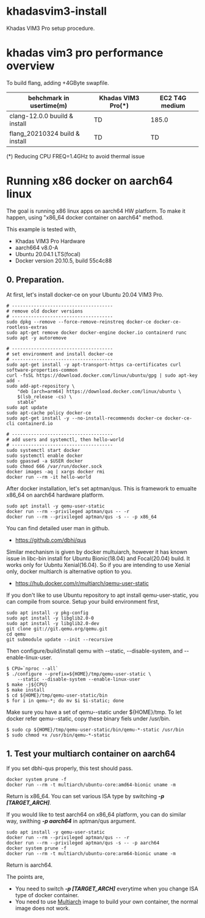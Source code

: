 # khadasvim3-install
Khadas VIM3 Pro setup procedure.

# khadas vim3 pro performance overview

To build flang, adding +4GByte swapfile.

|  behchmark in usertime(m) |  Khadas VIM3 Pro(*) | EC2 T4G medium |
| --------------------------| ------------------- | -------------- |
|  clang-12.0.0 buuild & install  |  TD           | 185.0          |
|  flang_20210324 build & install |  TD           | TD             |

(*) Reducing CPU FREQ=1.4GHz to avoid thermal issue

# Running x86 docker on aarch64 linux

The goal is running x86 linux apps on aarch64 HW platform. To make it happen, using "x86_64 docker container on aarch64" method.

This example is tested with,

- Khadas VIM3 Pro Hardware
- aarch664 v8.0-A
- Ubuntu 20.04.1 LTS(focal)
- Docker version 20.10.5, build 55c4c88

## 0. Preparation. 

At first, let's install docker-ce on your Ubuntu 20.04 VIM3 Pro.

```
# -------------------------------------
# remove old docker versions
# -------------------------------------
sudo dpkg --remove --force-remove-reinstreq docker-ce docker-ce-rootless-extras
sudo apt-get remove docker docker-engine docker.io containerd runc
sudo apt -y autoremove

# -------------------------------------
# set environment and install docker-ce
# -------------------------------------
sudo apt-get install -y apt-transport-https ca-certificates curl software-properties-common
curl -fsSL https://download.docker.com/linux/ubuntu/gpg | sudo apt-key add -
sudo add-apt-repository \
	"deb [arch=arm64] https://download.docker.com/linux/ubuntu \
	$(lsb_release -cs) \
	stable"
sudo apt update
sudo apt-cache policy docker-ce
sudo apt-get install -y --no-install-recommends docker-ce docker-ce-cli containerd.io

# -------------------------------------
# add users and systemctl, then hello-world
# -------------------------------------
sudo systemctl start docker
sudo systemctl enable docker
sudo gpasswd -a $USER docker
sudo chmod 666 /var/run/docker.sock
docker images -aq | xargs docker rmi
docker run --rm -it hello-world
```

After docker installation, let's set aptman/qus. This is framework to emualte x86_64 on aarch64 hardware platform.

```
sudo apt install -y qemu-user-static
docker run --rm --privileged aptman/qus -- -r
docker run --rm --privileged aptman/qus -s -- -p x86_64
```

You can find detailed user man in github.

- https://github.com/dbhi/qus


Similar mechanism is given by docker multuiarch, however it has known issue in libc-bin install for Ubuntu Bionic(18.04) and Focal(20.04) build. It works only for Uubntu Xenial(16.04). So if you are intending to use Xenial only, docker multiarch is alternative option to you. 

- https://hub.docker.com/r/multiarch/qemu-user-static

If you don't like to use Ubuntu repository to apt install qemu-user-static, you can compile from source. Setup your build environment first,

```
sudo apt install -y pkg-config
sudo apt install -y libglib2.0-0
sudo apt install -y libglib2.0-dev
git clone git://git.qemu.org/qemu.git
cd qemu
git submodule update --init --recursive
```

Then configure/build/install qemu with --static, --disable-system, and --enable-linux-user.

```
$ CPU=`nproc --all`
$ ./configure --prefix=${HOME}/tmp/qemu-user-static \
    --static --disable-system --enable-linux-user
$ make -j${CPU}
$ make install
$ cd ${HOME}/tmp/qemu-user-static/bin
$ for i in qemu-*; do mv $i $i-static; done
```

Make sure you have a set of qemu-<architecture>-static under ${HOME}/tmp. To let docker refer qemu-<architecture>-static, copy these binary fiels under /usr/bin.

```
$ sudo cp ${HOME}/tmp/qemu-user-static/bin/qemu-*-static /usr/bin
$ sudo chmod +x /usr/bin/qemu-*-static
```
## 1. Test your multiarch container on aarch64

If you set dbhi-qus properly, this test should pass.

```
docker system prune -f
docker run --rm -t multiarch/ubuntu-core:amd64-bionic uname -m
```

Return is x86_64. You can set various ISA type by switching ***-p [TARGET_ARCH]***.

If you would like to test aarch64 on x86_64 platform, you can do similar way, swithing ***-p aarch64*** in aptman/qus argument.

```
sudo apt install -y qemu-user-static
docker run --rm --privileged aptman/qus -- -r
docker run --rm --privileged aptman/qus -s -- -p aarch64
docker system prune -f
docker run --rm -t multiarch/ubuntu-core:arm64-bionic uname -m
```

Return is aarch64.

The points are,

- You need to switch ***-p [TARGET_ARCH]*** everytime when you change ISA type of docker container. 
- You need to use [Multiarch](https://hub.docker.com/u/multiarch/) image to build your own container, the normal image does not work. 

